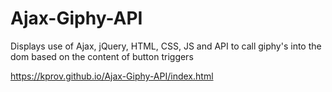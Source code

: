 # Ajax-Giphy-API
Displays use of Ajax, jQuery, HTML, CSS, JS and API to call giphy's into the dom based on the content of button triggers


https://kprov.github.io/Ajax-Giphy-API/index.html
